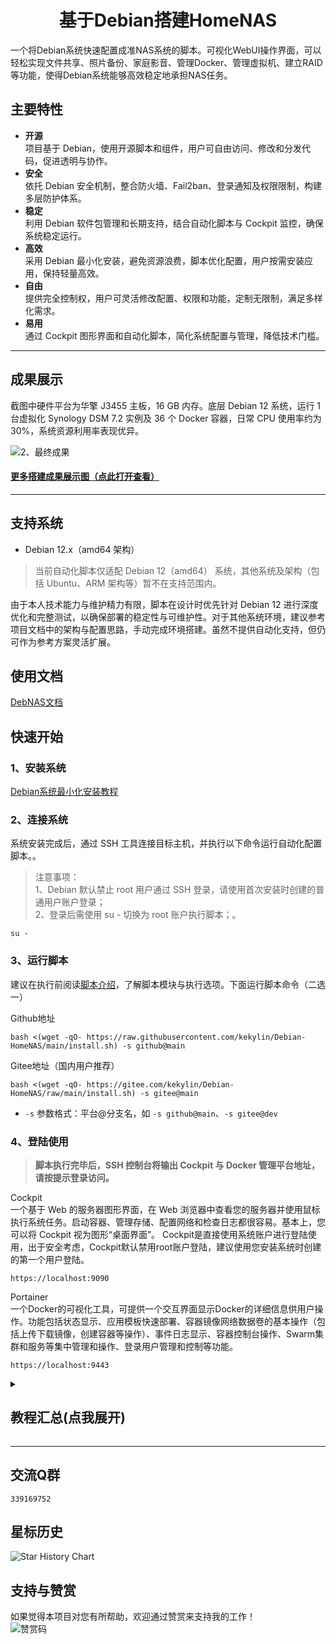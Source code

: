 <h1 align="center">基于Debian搭建HomeNAS<br />
</h1>

一个将Debian系统快速配置成准NAS系统的脚本。可视化WebUI操作界面，可以轻松实现文件共享、照片备份、家庭影音、管理Docker、管理虚拟机、建立RAID等功能，使得Debian系统能够高效稳定地承担NAS任务。

## 主要特性
- **开源**  
项目基于 Debian，使用开源脚本和组件，用户可自由访问、修改和分发代码，促进透明与协作。
- **安全**  
依托 Debian 安全机制，整合防火墙、Fail2ban、登录通知及权限限制，构建多层防护体系。
- **稳定**  
利用 Debian 软件包管理和长期支持，结合自动化脚本与 Cockpit 监控，确保系统稳定运行。
- **高效**  
采用 Debian 最小化安装，避免资源浪费，脚本优化配置，用户按需安装应用，保持轻量高效。
- **自由**  
提供完全控制权，用户可灵活修改配置、权限和功能，定制无限制，满足多样化需求。
- **易用**  
通过 Cockpit 图形界面和自动化脚本，简化系统配置与管理，降低技术门槛。

---
## 成果展示
截图中硬件平台为华擎 J3455 主板，16 GB 内存。底层 Debian 12 系统，运行 1 台虚拟化 Synology DSM 7.2 实例及 36 个 Docker 容器，日常 CPU 使用率约为 30%，系统资源利用率表现优异。  

![2、最终成果](https://github.com/user-attachments/assets/b30d4eb4-350f-48da-bdb8-81b313326f07)

#### [更多搭建成果展示图（点此打开查看）](https://kekylin.github.io/debnas-docs/guide/achievement/)
---

## 支持系统
- Debian 12.x（amd64 架构）  
> 当前自动化脚本仅适配 Debian 12（amd64） 系统，其他系统及架构（包括 Ubuntu、ARM 架构等）暂不在支持范围内。

由于本人技术能力与维护精力有限，脚本在设计时优先针对 Debian 12 进行深度优化和完整测试，以确保部署的稳定性与可维护性。对于其他系统环境，建议参考项目文档中的架构与配置思路，手动完成环境搭建。虽然不提供自动化支持，但仍可作为参考方案灵活扩展。

## 使用文档
[DebNAS文档](https://kekylin.github.io/debnas-docs/ "DebNAS文档")

## 快速开始
### 1、安装系统
[Debian系统最小化安装教程](https://kekylin.github.io/debnas-docs/guide/debian-minimal-installation/)  

### 2、连接系统
系统安装完成后，通过 SSH 工具连接目标主机，并执行以下命令运行自动化配置脚本。。  
> 注意事项：  
> 1、Debian 默认禁止 root 用户通过 SSH 登录，请使用首次安装时创建的普通用户账户登录；  
> 2、登录后需使用 su - 切换为 root 账户执行脚本；。  
  ```shell
su -
  ```

### 3、运行脚本
建议在执行前阅读[脚本介绍](https://kekylin.github.io/debnas-docs/guide/script-introduction/)，了解脚本模块与执行选项。下面运行脚本命令（二选一）  

Github地址
  ```shell
bash <(wget -qO- https://raw.githubusercontent.com/kekylin/Debian-HomeNAS/main/install.sh) -s github@main
  ```
Gitee地址（国内用户推荐）
  ```shell
bash <(wget -qO- https://gitee.com/kekylin/Debian-HomeNAS/raw/main/install.sh) -s gitee@main
  ```
- `-s` 参数格式：平台@分支名，如 `-s github@main`、`-s gitee@dev`

### 4、登陆使用
> **脚本执行完毕后，SSH 控制台将输出 Cockpit 与 Docker 管理平台地址，请按提示登录访问。**

Cockpit  
一个基于 Web 的服务器图形界面，在 Web 浏览器中查看您的服务器并使用鼠标执行系统任务。启动容器、管理存储、配置网络和检查日志都很容易。基本上，您可以将 Cockpit 视为图形“桌面界面”。
Cockpit是直接使用系统账户进行登陆使用，出于安全考虑，Cockpit默认禁用root账户登陆，建议使用您安装系统时创建的第一个用户登陆。
  ```shell
https://localhost:9090
  ```
Portainer  
一个Docker的可视化工具，可提供一个交互界面显示Docker的详细信息供用户操作。功能包括状态显示、应用模板快速部署、容器镜像网络数据卷的基本操作（包括上传下载镜像，创建容器等操作）、事件日志显示、容器控制台操作、Swarm集群和服务等集中管理和操作、登录用户管理和控制等功能。
  ```shell
https://localhost:9443
  ```

<details>
  <summary><h2>教程汇总(点我展开)</h2></summary>
欢迎阅读本项目。在此，我想对本项目的内容做出以下免责声明：
  
<br>1、内容来源： 本项目的内容主要来源于互联网，以及我个人在学习和探索过程中的知识总结。我会尽可能保证内容的准确性和可靠性，但不对信息的完整性和及时性做出任何担保。

<br>2、版权保护： 本项目的所有原创内容均采用 CC BY 4.0 许可协议。欢迎个人或非商业性使用者在遵守此协议的前提下引用或转载内容。转载时请注明出处并附上项目的链接。对于任何形式的商业使用或修改内容，须在遵守该许可协议的同时保留原作者信息并注明来源。

<br>3、内容时效性： 鉴于技术和知识的发展迅速，本项目中的一些内容可能会随着时间的推移而失去实用性或准确性。我会尽力更新和修订内容，以保持其新鲜和准确，但无法对过时内容负责。

<br>4、侵权联系： 我尊重他人的知识产权和版权，如果您认为本项目的内容侵犯了您的权益，请通过项目中提供的联系方式与我取得联系。一旦确认侵权行为，我将会立即采取措施删除相关内容或做出调整。

<br>最后，希望您在阅读本项目时能够理解并遵守以上免责声明。感谢您的支持和理解！
<h3>项目简介</h3>
<a href="https://github.com/kekylin/Debian-HomeNAS/blob/main/Docs/%E6%88%90%E6%9E%9C%E5%B1%95%E7%A4%BA.md">搭建成果展示</a><br>
<a href="https://github.com/kekylin/Debian-HomeNAS/blob/main/Docs/%E8%84%9A%E6%9C%AC%E4%BB%8B%E7%BB%8D.md">脚本介绍（使用前阅读）</a><br>

<h3>系统相关教程</h3>
<a href="https://docs.qq.com/doc/p/ac7a498302fca24ec7f0d002820ee32eceb03c13">基于Debian搭建HomeNAS图文教程 （本项目核心教程）</a><br>
<a href="https://docs.qq.com/doc/p/7859e20c9c3fa6816cb9f4d4e5e02a67495fc4a6">基于Ubuntu搭建HomeNAS图文教程 （本项目核心教程）</a><br>
<a href="https://github.com/kekylin/Debian-HomeNAS/blob/main/Docs/Debian%E7%B3%BB%E7%BB%9F%E6%9C%80%E5%B0%8F%E5%8C%96%E5%AE%89%E8%A3%85%E6%95%99%E7%A8%8B.md">Debian系统最小化安装教程</a><br>
<a href="https://github.com/kekylin/Debian-HomeNAS/blob/main/Docs/Debian%E7%B3%BB%E7%BB%9F%E9%80%9A%E8%BF%87Cockpit%E9%9D%A2%E6%9D%BF%E7%9B%B4%E9%80%9A%E7%A1%AC%E7%9B%98%E5%AE%89%E8%A3%85%E9%BB%91%E7%BE%A4%E6%99%96.md">Debian系统通过Cockpit面板直通硬盘安装黑群晖</a><br>
<a href="https://github.com/kekylin/Debian-HomeNAS/blob/main/Docs/%E5%86%85%E7%BD%91%E7%A9%BF%E9%80%8F%E6%9C%8D%E5%8A%A1Tailscale%E5%AE%89%E8%A3%85%E4%BD%BF%E7%94%A8%E6%95%99%E7%A8%8B.md">内网穿透服务Tailscale安装使用教程</a><br>
<a href="https://github.com/kekylin/Debian-HomeNAS/blob/main/Docs/Nginx%E5%8F%8D%E4%BB%A3%E9%99%90%E5%88%B6%E5%9B%BD%E5%A4%96IP%E8%AE%BF%E9%97%AE%E6%95%99%E7%A8%8B.md">Nginx反代限制国外IP访问教程</a><br>

<h3>Docker相关教程</h3>
<a href="https://docs.qq.com/doc/p/359de0f852ffbf9ba159dbec3ddcf119c33462f2">HomePage导航页部署教程</a><br>
<a href="https://github.com/kekylin/Debian-HomeNAS/blob/main/Docs/%E9%83%A8%E7%BD%B2Docker%E7%89%88%E8%B0%B7%E6%AD%8C%E6%B5%8F%E8%A7%88%E5%99%A8%E6%95%99%E7%A8%8B.md">部署Docker版谷歌浏览器教程</a><br>

<h3>B站视频</h3>
<a href="https://www.bilibili.com/video/BV16w4m1m78x">基于Linux搭建HomeNAS最终效果展示(Debian/Ubuntu)</a><br>
<a href="https://www.bilibili.com/video/BV1az42117pt">基于Debian搭建HomeNAS系列教程之系统安装篇</a><br>
<a href="https://www.bilibili.com/video/BV1EU411d7PM">只需8分钟，快速将Debian系统配置成准NAS系统</a><br>
<a href="https://www.bilibili.com/video/BV1vZ421H74n">一首歌的时间，在Debian系统直通硬盘安装黑群晖</a><br>
<a href="https://www.bilibili.com/video/BV1apYXeyEHT">以可视化面板展示NAS服务外网访问来源_Nginx日志监控</a><br>
  
</details>

---
## 交流Q群
  ```shell
339169752
  ```
## 星标历史
<picture>
  <source
    media="(prefers-color-scheme: dark)"
    srcset="
      https://api.star-history.com/svg?repos=kekylin/Debian-HomeNAS&type=Date&theme=dark
    "
  />
  <source
    media="(prefers-color-scheme: light)"
    srcset="
      https://api.star-history.com/svg?repos=kekylin/Debian-HomeNAS&type=Date
    "
  />
  <img
    alt="Star History Chart"
    src="https://api.star-history.com/svg?repos=kekylin/Debian-HomeNAS&type=Date"
  />
</picture>

## 支持与赞赏
如果觉得本项目对您有所帮助，欢迎通过赞赏来支持我的工作！  
![赞赏码](https://github.com/user-attachments/assets/0e79f8b6-fc8b-41d7-80b2-7bd8ce2f1dee)
